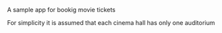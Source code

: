 A sample app for bookig movie tickets

For simplicity it is assumed that each cinema hall has only one auditorium



